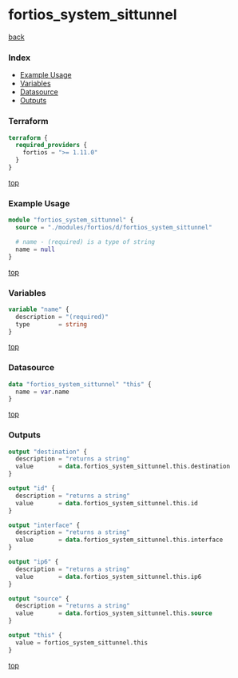 # fortios_system_sittunnel

[back](../fortios.md)

### Index

- [Example Usage](#example-usage)
- [Variables](#variables)
- [Datasource](#datasource)
- [Outputs](#outputs)

### Terraform

```terraform
terraform {
  required_providers {
    fortios = ">= 1.11.0"
  }
}
```

[top](#index)

### Example Usage

```terraform
module "fortios_system_sittunnel" {
  source = "./modules/fortios/d/fortios_system_sittunnel"

  # name - (required) is a type of string
  name = null
}
```

[top](#index)

### Variables

```terraform
variable "name" {
  description = "(required)"
  type        = string
}
```

[top](#index)

### Datasource

```terraform
data "fortios_system_sittunnel" "this" {
  name = var.name
}
```

[top](#index)

### Outputs

```terraform
output "destination" {
  description = "returns a string"
  value       = data.fortios_system_sittunnel.this.destination
}

output "id" {
  description = "returns a string"
  value       = data.fortios_system_sittunnel.this.id
}

output "interface" {
  description = "returns a string"
  value       = data.fortios_system_sittunnel.this.interface
}

output "ip6" {
  description = "returns a string"
  value       = data.fortios_system_sittunnel.this.ip6
}

output "source" {
  description = "returns a string"
  value       = data.fortios_system_sittunnel.this.source
}

output "this" {
  value = fortios_system_sittunnel.this
}
```

[top](#index)